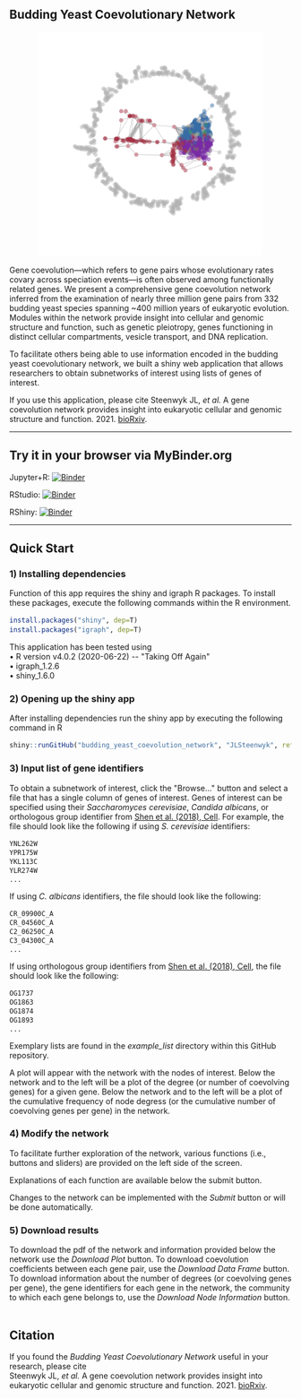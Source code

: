 ## Budding Yeast Coevolutionary Network

<p align="center">
  <img width="400" height="400" src="https://github.com/JLSteenwyk/budding_yeast_coevolution_network/blob/main/www/community_network.png">
</p>

Gene coevolution—which refers to gene pairs whose evolutionary rates covary across speciation events—is often observed among functionally related genes. We present a comprehensive gene coevolution network inferred from the examination of nearly three million gene pairs from 332 budding yeast species spanning ~400 million years of eukaryotic evolution. Modules within the network provide insight into cellular and genomic structure and function, such as genetic pleiotropy, genes functioning in distinct cellular compartments, vesicle transport, and DNA replication. 

To facilitate others being able to use information encoded in the budding yeast coevolutionary network, we built a shiny web application that allows researchers to obtain subnetworks of interest using lists of genes of interest.

If you use this application, please cite Steenwyk JL, <i>et al.</i> A gene coevolution network provides insight into eukaryotic cellular and genomic structure and function. 2021. [bioRxiv](https://www.biorxiv.org/content/10.1101/2021.07.09.451830v1).<br />

--------------------

## Try it in your browser via MyBinder.org

Jupyter+R: [![Binder](http://mybinder.org/badge_logo.svg)](http://mybinder.org/v2/gh/fomightez/budding_yeast_coevolution_network/main?filepath=index.ipynb)

RStudio: [![Binder](http://mybinder.org/badge_logo.svg)](http://mybinder.org/v2/gh/fomightez/budding_yeast_coevolution_network/main?urlpath=rstudio)

RShiny: [![Binder](http://mybinder.org/badge_logo.svg)](http://mybinder.org/v2/gh/fomightez/budding_yeast_coevolution_network/main?urlpath=shiny/the_app/)

-------------------

## Quick Start

### 1) Installing dependencies
Function of this app requires the shiny and igraph R packages. To install these packages, execute the following commands within the R environment.
```R
install.packages("shiny", dep=T)
install.packages("igraph", dep=T)
```
This application has been tested using<br />
• R version v4.0.2 (2020-06-22) -- "Taking Off Again"<br />
• igraph_1.2.6<br />
• shiny_1.6.0<br />

### 2) Opening up the shiny app
After installing dependencies run the shiny app by executing the following command in R
```R
shiny::runGitHub("budding_yeast_coevolution_network", "JLSteenwyk", ref="main")
```

### 3) Input list of gene identifiers
To obtain a subnetwork of interest, click the "Browse..." button and select a file that has a single column of genes of interest. Genes of interest can be specified using their <i>Saccharomyces cerevisiae</i>, <i>Candida albicans</i>, or orthologous group identifier from [Shen et al. (2018), Cell](https://jlsteenwyk.com/publication_pdfs/2018_Shen_et_al_Cell.pdf). For example, the file should look like the following if using <i>S. cerevisiae</i> identifiers:
```
YNL262W
YPR175W
YKL113C
YLR274W
...
```

If using <i>C. albicans</i> identifiers, the file should look like the following:
```
CR_09900C_A
CR_04560C_A
C2_06250C_A
C3_04300C_A
...
```

If using orthologous group identifiers from [Shen et al. (2018), Cell](https://jlsteenwyk.com/publication_pdfs/2018_Shen_et_al_Cell.pdf), the file should look like the following:
```
OG1737
OG1863
OG1874
OG1893
...
```

Exemplary lists are found in the <i>example_list</i> directory within this GitHub repository.

A plot will appear with the network with the nodes of interest. Below the network and to the left will be a plot of the degree (or number of coevolving genes) for a given gene. Below the network and to the left will be a plot of the cumulative frequency of node degress (or the cumulative number of coevolving genes per gene) in the network.

### 4) Modify the network
To facilitate further exploration of the network, various functions (i.e., buttons and sliders) are provided on the left side of the screen.

Explanations of each function are available below the submit button.

Changes to the network can be implemented with the <i>Submit</i> button or will be done automatically.

### 5) Download results
To download the pdf of the network and information provided below the network use the <i>Download Plot</i> button. To download coevolution coefficients between each gene pair, use the <i>Download Data Frame</i> button. To download information about the number of degrees (or coevolving genes per gene), the gene identifiers for each gene in the network, the community to which each gene belongs to, use the <i>Download Node Information</i> button.
<br /><br />

## Citation
If you found the <i>Budding Yeast Coevolutionary Network</i> useful in your research, please cite<br />
Steenwyk JL, <i>et al.</i> A gene coevolution network provides insight into eukaryotic cellular and genomic structure and function. 2021. [bioRxiv](https://www.biorxiv.org/content/10.1101/2021.07.09.451830v1).<br />

